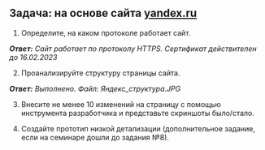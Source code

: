 ## Задача: на основе сайта  [yandex.ru](https://yandex.ru/)
1. Определите, на каком протоколе работает сайт.

_**Ответ:** Сайт работает по протоколу HTTPS. Сертификат действителен до 16.02.2023_

2. Проанализируйте структуру страницы сайта.

_**Ответ:** Выполнено. Файл: Яндекс_структура.JPG_

3. Внесите не менее 10 изменений на страницу с помощью инструмента разработчика и представьте скриншоты было/стало.

4. Создайте прототип низкой детализации (дополнительное задание, если на семинаре дошли до задания №8).
